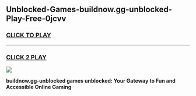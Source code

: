 
## Unblocked-Games-buildnow.gg-unblocked-Play-Free-0jcvv
<h3>
<a href="https://premium76.site?title=buildnow.gg-unblocked&ref=19M">CLICK TO PLAY</a></h3>
<hr>

<h3>
<a href="https://premium76.site?title=buildnow.gg-unblocked&ref=19M">CLICK 2 PLAY</a>
  
</h3>

<a href="https://premium76.site?title=buildnow.gg-unblocked&ref=19M"><img src="https://clearcache.store/games.png"></a>


**buildnow.gg-unblocked games unblocked: Your Gateway to Fun and Accessible Online Gaming**
